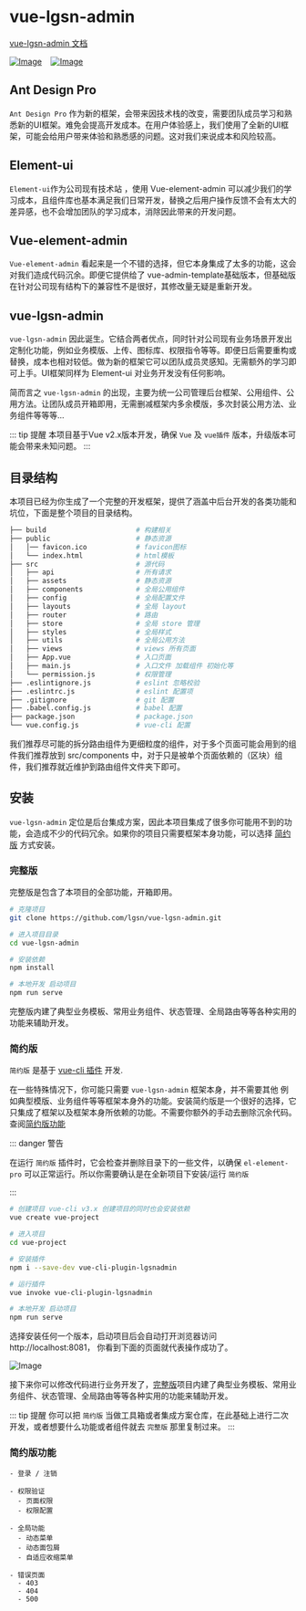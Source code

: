 # vue-lgsn-admin

[vue-lgsn-admin 文档](https://lgsn.github.io/vue-lgsn-admin-docs/)

[![Image](https://img.shields.io/badge/2.6.11-vue-brightgreen)]()&nbsp; &nbsp; [![Image](https://img.shields.io/badge/2.15.1-element--ui-brightgreen)]()

## Ant Design Pro
 `Ant Design Pro` 作为新的框架，会带来因技术栈的改变，需要团队成员学习和熟悉新的UI框架。难免会提高开发成本。在用户体验感上，我们使用了全新的UI框架，可能会给用户带来体验和熟悉感的问题。这对我们来说成本和风险较高。

## Element-ui
 `Element-ui`作为公司现有技术站 ，使用 Vue-element-admin 可以减少我们的学习成本，且组件库也基本满足我们日常开发，替换之后用户操作反馈不会有太大的差异感，也不会增加团队的学习成本，消除因此带来的开发问题。

## Vue-element-admin
 `Vue-element-admin` 看起来是一个不错的选择，但它本身集成了太多的功能，这会对我们造成代码沉余。即便它提供给了 vue-admin-template基础版本，但基础版在针对公司现有结构下的兼容性不是很好，其修改量无疑是重新开发。

## vue-lgsn-admin
 `vue-lgsn-admin` 因此诞生。它结合两者优点，同时针对公司现有业务场景开发出定制化功能，例如业务模版、上传、图标库、权限指令等等。即便日后需要重构或替换，成本也相对较低。做为新的框架它可以团队成员灵感知。无需额外的学习即可上手。UI框架同样为 Element-ui 对业务开发没有任何影响。

简而言之 `vue-lgsn-admin` 的出现，主要为统一公司管理后台框架、公用组件、公用方法。让团队成员开箱即用，无需删减框架内多余模版，多次封装公用方法、业务组件等等等...

::: tip 提醒
本项目基于Vue v2.x版本开发，确保 `Vue` 及 `vue插件` 版本，升级版本可能会带来未知问题。
:::

## 目录结构
本项目已经为你生成了一个完整的开发框架，提供了涵盖中后台开发的各类功能和坑位，下面是整个项目的目录结构。
```bash javascript:no-line-numbers
├── build                      # 构建相关
├── public                     # 静态资源
│   │── favicon.ico            # favicon图标
│   └── index.html             # html模板
├── src                        # 源代码
│   ├── api                    # 所有请求
│   ├── assets                 # 静态资源
│   ├── components             # 全局公用组件
│   ├── config                 # 全局配置文件
│   ├── layouts                # 全局 layout
│   ├── router                 # 路由
│   ├── store                  # 全局 store 管理
│   ├── styles                 # 全局样式
│   ├── utils                  # 全局公用方法
│   ├── views                  # views 所有页面
│   ├── App.vue                # 入口页面
│   ├── main.js                # 入口文件 加载组件 初始化等
│   └── permission.js          # 权限管理
├── .eslintignore.js           # eslint 忽略校验
├── .eslintrc.js               # eslint 配置项
├── .gitignore                 # git 配置
├── .babel.config.js           # babel 配置
├── package.json               # package.json
└── vue.config.js              # vue-cli 配置
```

我们推荐尽可能的拆分路由组件为更细粒度的组件，对于多个页面可能会用到的组件我们推荐放到 src/components 中，对于只是被单个页面依赖的（区块）组件，我们推荐就近维护到路由组件文件夹下即可。

## 安装
`vue-lgsn-admin` 定位是后台集成方案，因此本项目集成了很多你可能用不到的功能，会造成不少的代码冗余。如果你的项目只需要框架本身功能，可以选择 [简约版]() 方式安装。

### 完整版
完整版是包含了本项目的全部功能，开箱即用。

```bash javascript:no-line-numbers
# 克隆项目
git clone https://github.com/lgsn/vue-lgsn-admin.git

# 进入项目目录
cd vue-lgsn-admin

# 安装依赖
npm install

# 本地开发 启动项目
npm run serve
```
完整版内建了典型业务模板、常用业务组件、状态管理、全局路由等等各种实用的功能来辅助开发。


### 简约版

`简约版` 是基于 [vue-cli 插件](https://cli.vuejs.org/zh/dev-guide/plugin-dev.html) 开发.

在一些特殊情况下，你可能只需要 `vue-lgsn-admin` 框架本身，并不需要其他 例如典型模版、业务组件等等框架本身外的功能。安装简约版是一个很好的选择，它只集成了框架以及框架本身所依赖的功能。不需要你额外的手动去删除沉余代码。查阅[简约版功能](https://lgsn.github.io/vue-lgsn-admin-docs/guide/#简约版功能)

::: danger 警告

在运行 `简约版` 插件时，它会检查并删除目录下的一些文件，以确保 `el-element-pro` 可以正常运行。所以你需要确认是在全新项目下安装/运行 `简约版`

:::

```bash javascript:no-line-numbers
# 创建项目 vue-cli v3.x 创建项目的同时也会安装依赖
vue create vue-project

# 进入项目
cd vue-project

# 安装插件
npm i --save-dev vue-cli-plugin-lgsnadmin

# 运行插件
vue invoke vue-cli-plugin-lgsnadmin

# 本地开发 启动项目
npm run serve
```

选择安装任何一个版本，启动项目后会自动打开浏览器访问 http://localhost:8081， 你看到下面的页面就代表操作成功了。

![Image](./img/login.png)

接下来你可以修改代码进行业务开发了，[完整版](https://lgsn.github.io/vue-element-pro-docs/guide/#完整版)项目内建了典型业务模板、常用业务组件、状态管理、全局路由等等各种实用的功能来辅助开发。

::: tip 提醒
你可以把 `简约版` 当做工具箱或者集成方案仓库，在此基础上进行二次开发，或者想要什么功能或者组件就去 `完整版` 那里复制过来。
:::

### 简约版功能

```javascript:no-line-numbers
- 登录 / 注销

- 权限验证
  - 页面权限
  - 权限配置

- 全局功能
  - 动态菜单
  - 动态面包屑
  - 自适应收缩菜单

- 错误页面
  - 403
  - 404
  - 500

```
